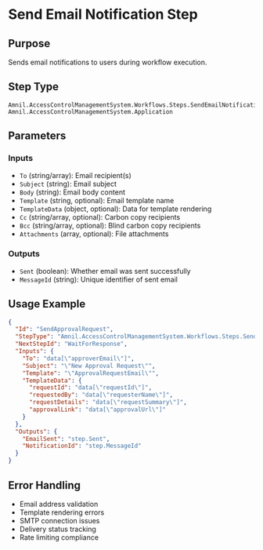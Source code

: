 # Send Email Notification Step

## Purpose
Sends email notifications to users during workflow execution.

## Step Type
```
Amnil.AccessControlManagementSystem.Workflows.Steps.SendEmailNotificationStep, Amnil.AccessControlManagementSystem.Application
```

## Parameters

### Inputs
- `To` (string/array): Email recipient(s)
- `Subject` (string): Email subject
- `Body` (string): Email body content
- `Template` (string, optional): Email template name
- `TemplateData` (object, optional): Data for template rendering
- `Cc` (string/array, optional): Carbon copy recipients
- `Bcc` (string/array, optional): Blind carbon copy recipients
- `Attachments` (array, optional): File attachments

### Outputs
- `Sent` (boolean): Whether email was sent successfully
- `MessageId` (string): Unique identifier of sent email

## Usage Example

```json
{
  "Id": "SendApprovalRequest",
  "StepType": "Amnil.AccessControlManagementSystem.Workflows.Steps.SendEmailNotificationStep, Amnil.AccessControlManagementSystem.Application",
  "NextStepId": "WaitForResponse",
  "Inputs": {
    "To": "data[\"approverEmail\"]",
    "Subject": "\"New Approval Request\"",
    "Template": "\"ApprovalRequestEmail\"",
    "TemplateData": {
      "requestId": "data[\"requestId\"]",
      "requestedBy": "data[\"requesterName\"]",
      "requestDetails": "data[\"requestSummary\"]",
      "approvalLink": "data[\"approvalUrl\"]"
    }
  },
  "Outputs": {
    "EmailSent": "step.Sent",
    "NotificationId": "step.MessageId"
  }
}
```

## Error Handling
- Email address validation
- Template rendering errors
- SMTP connection issues
- Delivery status tracking
- Rate limiting compliance

